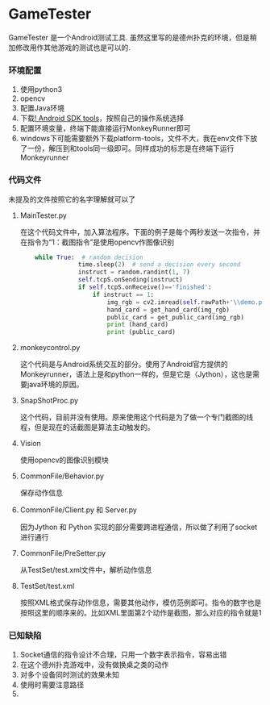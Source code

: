 # GameTester
GameTester 是一个Android测试工具. 虽然这里写的是德州扑克的环境，但是稍加修改用作其他游戏的测试也是可以的.

### 环境配置

1. 使用python3
2. opencv
3. 配置Java环境
4. 下载[! Android SDK tools](http://www.androiddevtools.cn/)，按照自己的操作系统选择
5. 配置环境变量，终端下能直接运行MonkeyRunner即可
6. windows下可能需要额外下载platform-tools，文件不大，我在env文件下放了一份，解压到和tools同一级即可。同样成功的标志是在终端下运行Monkeyrunner

### 代码文件

未提及的文件按照它的名字理解就可以了

1. MainTester.py

    在这个代码文件中，加入算法程序。下面的例子是每个两秒发送一次指令，并在指令为“1：截图指令”是使用opencv作图像识别
    ```python
        while True:  # random decision
                    time.sleep(2)  # send a decision every second
                    instruct = random.randint(1, 7)
                    self.tcpS.onSending(instruct)
                    if self.tcpS.onReceive()=='finished':
                        if instruct == 1:
                            img_rgb = cv2.imread(self.rawPath+'\\demo.png')
                            hand_card = get_hand_card(img_rgb)
                            public_card = get_public_card(img_rgb)
                            print (hand_card)
                            print (public_card)
    ```

2. monkeycontrol.py

    这个代码是与Android系统交互的部分。使用了Android官方提供的Monkeyrunner，语法上是和python一样的，但是它是（Jython），这也是需要java环境的原因。

3. SnapShotProc.py

    这个代码，目前并没有使用。原来使用这个代码是为了做一个专门截图的线程，但是现在的话截图是算法主动触发的。

4. Vision

    使用opencv的图像识别模块

5. CommonFile/Behavior.py

    保存动作信息

6. CommonFile/Client.py 和 Server.py

    因为Jython 和 Python 实现的部分需要跨进程通信，所以做了利用了socket进行通行

7. CommonFile/PreSetter.py

    从TestSet/test.xml文件中，解析动作信息

8. TestSet/test.xml

    按照XML格式保存动作信息，需要其他动作，模仿范例即可。指令的数字也是按照这里的顺序来的。比如XML里面第2个动作是截图，那么对应的指令就是1


### 已知缺陷

1. Socket通信的指令设计不合理，只用一个数字表示指令，容易出错
2. 在这个德州扑克游戏中，没有做换桌之类的动作
3. 对多个设备同时测试的效果未知
4. 使用时需要注意路径
5. 